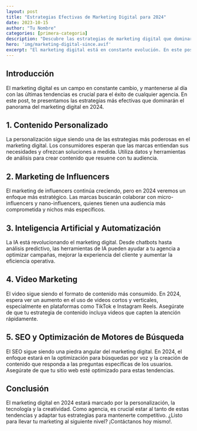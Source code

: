 ```yaml
---
layout: post
title: "Estrategias Efectivas de Marketing Digital para 2024"
date: 2023-10-15
author: "Tu Nombre"
categories: [primera-categoria]
description: "Descubre las estrategias de marketing digital que dominarán en 2024 y cómo tu agencia puede aprovecharlas."
hero: 'img/marketing-digital-since.avif'
excerpt: "El marketing digital está en constante evolución. En este post, exploramos las tendencias y estrategias clave para 2024."
---
```


## Introducción

El marketing digital es un campo en constante cambio, y mantenerse al día con las últimas tendencias es crucial para el éxito de cualquier agencia. En este post, te presentamos las estrategias más efectivas que dominarán el panorama del marketing digital en 2024.

## 1. **Contenido Personalizado**

La personalización sigue siendo una de las estrategias más poderosas en el marketing digital. Los consumidores esperan que las marcas entiendan sus necesidades y ofrezcan soluciones a medida. Utiliza datos y herramientas de análisis para crear contenido que resuene con tu audiencia.

## 2. **Marketing de Influencers**

El marketing de influencers continúa creciendo, pero en 2024 veremos un enfoque más estratégico. Las marcas buscarán colaborar con micro-influencers y nano-influencers, quienes tienen una audiencia más comprometida y nichos más específicos.

## 3. **Inteligencia Artificial y Automatización**

La IA está revolucionando el marketing digital. Desde chatbots hasta análisis predictivo, las herramientas de IA pueden ayudar a tu agencia a optimizar campañas, mejorar la experiencia del cliente y aumentar la eficiencia operativa.

## 4. **Video Marketing**

El video sigue siendo el formato de contenido más consumido. En 2024, espera ver un aumento en el uso de videos cortos y verticales, especialmente en plataformas como TikTok e Instagram Reels. Asegúrate de que tu estrategia de contenido incluya videos que capten la atención rápidamente.

## 5. **SEO y Optimización de Motores de Búsqueda**

El SEO sigue siendo una piedra angular del marketing digital. En 2024, el enfoque estará en la optimización para búsquedas por voz y la creación de contenido que responda a las preguntas específicas de los usuarios. Asegúrate de que tu sitio web esté optimizado para estas tendencias.

## Conclusión

El marketing digital en 2024 estará marcado por la personalización, la tecnología y la creatividad. Como agencia, es crucial estar al tanto de estas tendencias y adaptar tus estrategias para mantenerte competitivo. ¿Listo para llevar tu marketing al siguiente nivel? ¡Contáctanos hoy mismo!.